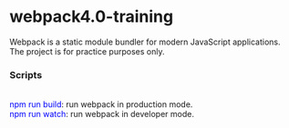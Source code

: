 # webpack4.0-training
Webpack is a static module bundler for modern JavaScript applications. The project is for practice purposes only.

<h3>Scripts</h3></br>
<span style="color: blue">npm run build</span>: run webpack in production mode. </br>
<span style="color: blue">npm run watch</span>: run webpack in developer mode. </br>
